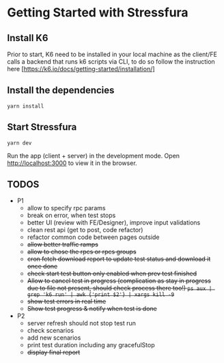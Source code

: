 # Getting Started with Stressfura

## Install K6
Prior to start, K6 need to be installed in your local machine as the client/FE calls a backend that runs k6 scripts via CLI, to do so follow the instruction here [https://k6.io/docs/getting-started/installation/]

## Install the dependencies
`yarn install`

## Start Stressfura 
`yarn dev`

Run the app (client + server) in the development mode. Open [http://localhost:3000](http://localhost:3000) to view it in the browser.

## TODOS
* P1
  * allow to specify rpc params
  * break on error, when test stops
  * better UI (review with FE/Designer), improve input validations
  * clean rest api (get to post, code refactor)
  * refactor common code between pages outside
  * ~~allow better traffic ramps~~
  * ~~allow to chose the rpcs or rpcs groups~~
  * ~~cron fetch download report to update test status and download it once done~~
  * ~~check start test button only enabled when prev test finished~~
  * ~~Allow to cancel test in progress (complication as stay in progress due to file not present, should check process there too!) `ps aux | grep 'k6 run' | awk {'print $2'} | xargs kill -9`~~
  * ~~show test errors in real time~~
  * ~~Show test progress & notify when test is done~~
* P2
  * server refresh should not stop test run
  * check scenarios
  * add new scenarios
  * print test duration including any gracefulStop
  * ~~display final report~~


